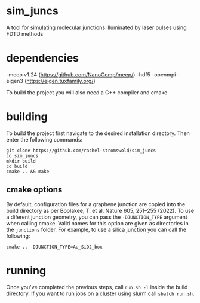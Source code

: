 # sim_juncs
A tool for simulating molecular junctions illuminated by laser pulses using FDTD methods

# dependencies
-meep v1.24 (https://github.com/NanoComp/meep/)
-hdf5
-openmpi
-eigen3 (https://eigen.tuxfamily.org/)

To build the project you will also need a C++ compiler and cmake.

# building
To build the project first navigate to the desired installation directory. Then enter the following commands:
```
git clone https://github.com/rachel-stromswold/sim_juncs
cd sim_juncs
mkdir build
cd build
cmake .. && make
```

## cmake options
By default, configuration files for a graphene junction are copied into the build directory as per Boolakee, T. et al. Nature 605, 251–255 (2022). To use a diferent junction geometry, you can pass the `-DJUNCTION_TYPE` argument when calling cmake. Valid names for this option are given as directories in the `junctions` folder. For example, to use a silica junction you can call the following:
```
cmake .. -DJUNCTION_TYPE=Au_SiO2_box
```

# running
Once you've completed the previous steps, call `run.sh -l` inside the build directory. If you want to run jobs on a cluster using slurm call `sbatch run.sh`.
